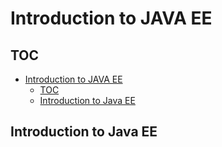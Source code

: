 # Introduction to JAVA EE

## TOC

- [Introduction to JAVA EE](#introduction-to-java-ee)
  - [TOC](#toc)
  - [Introduction to Java EE](#introduction-to-java-ee-1)

## Introduction to Java EE
